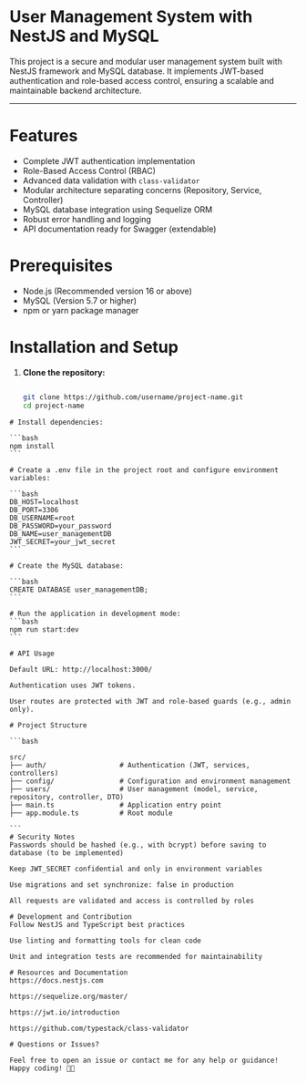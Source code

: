 
# User Management System with NestJS and MySQL

This project is a secure and modular user management system built with NestJS framework and MySQL database. It implements JWT-based authentication and role-based access control, ensuring a scalable and maintainable backend architecture.

---

# Features

- Complete JWT authentication implementation  
- Role-Based Access Control (RBAC)  
- Advanced data validation with `class-validator`  
- Modular architecture separating concerns (Repository, Service, Controller)  
- MySQL database integration using Sequelize ORM  
- Robust error handling and logging  
- API documentation ready for Swagger (extendable)  



# Prerequisites

- Node.js (Recommended version 16 or above)  
- MySQL (Version 5.7 or higher)  
- npm or yarn package manager  



# Installation and Setup

1. **Clone the repository:**  

   ```bash

   git clone https://github.com/username/project-name.git
   cd project-name
  ````
# Install dependencies:

```bash
npm install
```

# Create a .env file in the project root and configure environment variables:

```bash
DB_HOST=localhost
DB_PORT=3306
DB_USERNAME=root
DB_PASSWORD=your_password
DB_NAME=user_managementDB
JWT_SECRET=your_jwt_secret
```

# Create the MySQL database:

```bash
CREATE DATABASE user_managementDB;
```

# Run the application in development mode:
```bash
npm run start:dev
```

# API Usage

Default URL: http://localhost:3000/

Authentication uses JWT tokens.

User routes are protected with JWT and role-based guards (e.g., admin only).

# Project Structure

```bash

src/
├── auth/                  # Authentication (JWT, services, controllers)
├── config/                # Configuration and environment management
├── users/                 # User management (model, service, repository, controller, DTO)
├── main.ts                # Application entry point
├── app.module.ts          # Root module

```
# Security Notes
Passwords should be hashed (e.g., with bcrypt) before saving to database (to be implemented)

Keep JWT_SECRET confidential and only in environment variables

Use migrations and set synchronize: false in production

All requests are validated and access is controlled by roles

# Development and Contribution
Follow NestJS and TypeScript best practices

Use linting and formatting tools for clean code

Unit and integration tests are recommended for maintainability

# Resources and Documentation
https://docs.nestjs.com

https://sequelize.org/master/

https://jwt.io/introduction

https://github.com/typestack/class-validator

# Questions or Issues?

Feel free to open an issue or contact me for any help or guidance!
Happy coding! 🚀✨




